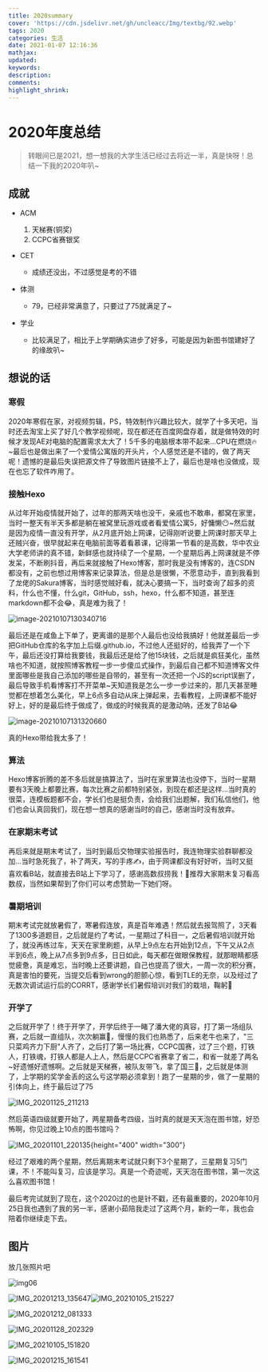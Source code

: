 ```yaml
---
title: 2020summary
cover: 'https://cdn.jsdelivr.net/gh/uncleacc/Img/textbg/92.webp'
tags: 2020
categories: 生活
date: 2021-01-07 12:16:36
mathjax: 
updated: 
keywords: 
description: 
comments: 
highlight_shrink: 
---
```


# 2020年度总结

> 转眼间已是2021，想一想我的大学生活已经过去将近一半，真是快呀！总结一下我的2020年叭~

## 成就

- ACM
  1. 天梯赛(铜奖)
  2. CCPC省赛银奖

- CET
  - 成绩还没出，不过感觉是考的不错
- 体测
  - 79，已经非常满意了，只要过了75就满足了~
- 学业
  - 比较满足了，相比于上学期确实进步了好多，可能是因为新图书馆建好了的缘故叭~

## 想说的话

### 寒假

​	2020年寒假在家，对视频剪辑，PS，特效制作兴趣比较大，就学了十多天吧，当时还去淘宝上买了好几个教学视频呢，现在都还在百度网盘存着，就是做特效的时候才发现AE对电脑的配置需求太大了！5千多的电脑根本带不起来...CPU在燃烧🔥~最后也是做出来了一个爱情公寓版的开头片，个人感觉还是不错的，做了两天呢！遗憾的是最后失误把源文件了导致图片链接不上了，最后也是啥也没做成，现在也忘了软件咋用了。

### 接触Hexo

​	从过年开始疫情就开始了，过年的那两天啥也没干，亲戚也不敢串，都窝在家里，当时一整天有半天多都是躺在被窝里玩游戏或者看爱情公寓5，好慵懒😶~然后就是因为疫情一直没有开学，从2月底开始上网课，记得刚听说要上网课时那天早上还贼兴奋，很早就起来在电脑前面等着看慕课，记得第一节看的是高数，华中农业大学老师讲的真不错，新鲜感也就持续了一个星期，一个星期后再上网课就是不停发呆，不断刷抖音，再后来就接触了Hexo博客，那时我是没有博客的，连CSDN都没有，之前也想过用博客来记录算法，但是总是很懒，不愿意动手，直到我看到了龙佬的Sakura博客，当时感觉贼好看，就决心要搞一下，当时查询了超多的资料，什么也不懂，什么git，GitHub，ssh，hexo，什么都不知道，甚至连markdown都不会😂，真是难为我了！

![image-20210107130340716](https://cdn.jsdelivr.net/gh/uncleacc/Sucai/20210107130349.png)

最后还是在咸鱼上下单了，更离谱的是那个人最后也没给我搞好！他就差最后一步把GitHub仓库的名字加上后缀.github.io，不过他人还挺好的，给我弄了一个下午，最后还没打算给我要钱，我最后还是给了他15块钱，之后就是疯狂美化，虽然啥也不知道，就按照博客教程一步一步傻瓜式操作，到最后自己都不知道博客文件里面哪些是我自己添加的哪些是自带的，甚至有一次还把一个JS的script误删了，最后导致手机看博客打不开菜单~天知道我是怎么一步一步过来的，那几天甚至睡觉都在想着怎么美化，早上6点多自动从床上弹起来，去看教程，上网课都不能好好上，好的是最后终于做成了，做成的时候我真的是激动呐，还发了B站😂

![image-20210107131320660](https://cdn.jsdelivr.net/gh/uncleacc/Sucai/20210107131326.png)

真的Hexo带给我太多了！

### 算法

​	Hexo博客折腾的差不多后就是搞算法了，当时在家里算法也没停下，当时一星期要有3天晚上都要比赛，每次比赛之前都特别紧张，到现在都还是这样...当时真的很菜，连模板题都不会，学长们也是挺负责，会给我们出题解，我们私信他们，他们也会认真回我们，现在想一想真的感谢当时的自己，感谢当时没有放弃。

### 在家期末考试

​	再后来就是期末考试了，当时到最后交物理实验报告时，我连物理实验群聊都没加...当时急死我了，补了两天，写的手疼✍，由于网课都没有好好听，当时又挺喜欢看B站，就直接去B站上下学习了，感谢高数叔捞我！🙆推荐大家期末复习看高数叔，当然如果帮到了你们可以考虑赞助一下她们呀。

### 暑期培训

​	期末考试完就放暑假了，寒暑假连放，真是百年难遇！然后就去报驾照了，3天看了1300多道题目，之后就是约了考试，一星期过了科目一，之后暑假培训就开始了，就没再练过车，天天在家里刷题，从早上9点左右开始到12点，下午又从2点半到6点，晚上从7点多到9点多，日日如此，每天都在做眼保教程，就那眼睛都感觉疲惫，真是难忘，当时晚上还要讲题，自己也提高了很大，一周一次的积分赛，真是害怕的要死，当提交后看到wrong的胆颤心惊，看到TLE的无奈，以及经过了无数次调试运行后的CORRT，感谢学长们暑假培训对我们的栽培，鞠躬🙏

### 开学了

​	之后就开学了！终于开学了，开学后终于一睹了潘大佬的真容，打了第一场组队赛，之后就一直组队，次次躺赢🐉，慢慢的我们也熟悉了，后来老牛也来了，"三只菜鸡齐力下厨"人齐了，之后打了第一场比赛，CCPC国赛，过了三个题，打铁人，打铁魂，打铁人都是人上人，然后是CCPC省赛拿了省二，和省一就差了两名~好遗憾好遗憾啊。之后就是天梯赛，被队友带飞，拿了国三💊，之后就是体测了，上学期的奖学金丢的这么亏这学期必须拿到！跑了一星期的步，做了一星期的引体向上，终于最后过了75

![IMG_20201125_211213](https://cdn.jsdelivr.net/gh/uncleacc/Sucai/20210107134157.jpg)

​	然后英语四级就要开始了，两星期备考四级，当时真的就是天天泡在图书馆，好恐怖啊，你见过晚上10点的图书馆吗？

![IMG_20201101_220135](https://cdn.jsdelivr.net/gh/uncleacc/Sucai/20210107133706.jpg){height="400" width="300"}

经过了艰难的两个星期，然后离期末考试就只剩下3个星期了，三星期复习5门课，不！不能叫复习，应该是学习。真是一个奇迹呢，天天泡在图书馆，第一次这么喜欢图书馆！

​	最后考完试就到了现在，这个2020过的也是针不戳，还有最重要的，2020年10月25日我也遇到了我的另一半，感谢小茹陪我走过了这两个月，新的一年，我也会陪着你继续走下去。

## 图片

放几张照片吧

![img06](https://cdn.jsdelivr.net/gh/uncleacc/Sucai/20210107134655.jpg "CCPC秦皇岛")

![IMG_20201213_135647](https://cdn.jsdelivr.net/gh/uncleacc/Sucai/20210107134903.jpg "和小茹在龙源湖")![IMG_20210105_215227](https://cdn.jsdelivr.net/gh/uncleacc/Sucai/20210107134712.jpg "晚上在图书馆")

![IMG_20201212_081333](https://cdn.jsdelivr.net/gh/uncleacc/Sucai/20210107135013.jpg "四级考试现场")

![IMG_20201128_202329](https://cdn.jsdelivr.net/gh/uncleacc/Sucai/20210107135032.jpg "和队友一起出去玩")

![IMG_20210105_151820](https://cdn.jsdelivr.net/gh/uncleacc/Sucai/20210107135114.jpg "校园漫步")

![IMG_20201215_161541](https://cdn.jsdelivr.net/gh/uncleacc/Sucai/20210107135155.jpg "做物理实验")
